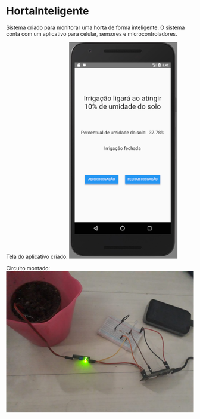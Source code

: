 # HortaInteligente

Sistema criado para monitorar uma horta de forma inteligente.
O sistema conta com um aplicativo para celular, sensores e microcontroladores.

Tela do aplicativo criado:
<img src="Imagens/Aplicativo.png">

Circuito montado:
<img src="Imagens/Circuito.jpeg">
